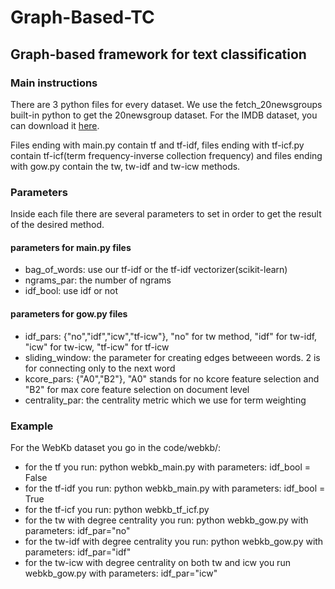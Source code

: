 # Graph-Based-TC
## Graph-based framework for text classification

### Main instructions
There are 3 python files for every dataset. We use the fetch_20newsgroups built-in python to get the 20newsgroup dataset. For the IMDB dataset, you can download it [here](http://ai.stanford.edu/~amaas/data/sentiment/). 

Files ending with main.py contain tf and tf-idf, files ending with tf-icf.py contain tf-icf(term frequency-inverse collection frequency) and files ending with gow.py contain the tw, tw-idf and tw-icw methods.

### Parameters
Inside each file there are several parameters to set in order to get the result of the desired method.

#### parameters for main.py files
- bag_of_words: use our tf-idf or the tf-idf vectorizer(scikit-learn)
- ngrams_par: the number of ngrams
- idf_bool: use idf or not

#### parameters for gow.py files
- idf_pars: {"no","idf","icw","tf-icw"}, "no" for tw method, "idf" for tw-idf, "icw" for tw-icw, "tf-icw" for tf-icw
- sliding_window: the parameter for creating edges betweeen words. 2 is for connecting only to the next word
- kcore_pars: {"A0","B2"}, "A0" stands for no kcore feature selection and "B2" for max core feature selection on document level
- centrality_par: the centrality metric which we use for term weighting

### Example
For the WebKb dataset you go in the code/webkb/:
- for the tf you run: python webkb_main.py with parameters: idf_bool = False
- for the tf-idf you run: python webkb_main.py with parameters: idf_bool = True
- for the tf-icf you run: python webkb_tf_icf.py
- for the tw with degree centrality you run: python webkb_gow.py with parameters: idf_par="no"
- for the tw-idf with degree centrality you run: python webkb_gow.py with parameters: idf_par="idf"
- for the tw-icw with degree centrality on both tw and icw you run webkb_gow.py with parameters: idf_par="icw"